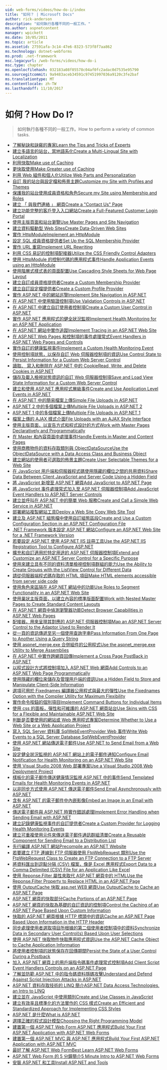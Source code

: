 ```yaml
---
uid: web-forms/videos/how-do-i/index
title: "如何？ | Microsoft Docs"
author: rick-anderson
description: "如何執行各種不同的一般工作。"
ms.author: aspnetcontent
manager: wpickett
ms.date: 10/05/2011
ms.topic: article
ms.assetid: 27591afa-3c14-47e6-8323-573f8f7aa862
ms.technology: dotnet-webforms
ms.prod: .net-framework
msc.legacyurl: /web-forms/videos/how-do-i
msc.type: chapter
ms.openlocfilehash: 032183a08f05578c04af0fc2adac0d7535e95790
ms.sourcegitcommit: 9a9483aceb34591c97451997036a9120c3fe2baf
ms.translationtype: MT
ms.contentlocale: zh-TW
ms.lasthandoff: 11/10/2017
---
```

<a name="how-do-i"></a><span data-ttu-id="2d39d-104">如何？</span><span class="sxs-lookup"><span data-stu-id="2d39d-104">How Do I?</span></span>
====================
> <span data-ttu-id="2d39d-105">如何執行各種不同的一般工作。</span><span class="sxs-lookup"><span data-stu-id="2d39d-105">How to perform a variety of common tasks.</span></span>


- [<span data-ttu-id="2d39d-106">了解秘訣和訣竅的專家</span><span class="sxs-lookup"><span data-stu-id="2d39d-106">Learn the Tips and Tricks of Experts</span></span>](how-do-i-learn-the-tips-and-tricks-of-experts.md)
- [<span data-ttu-id="2d39d-107">建立多語言的站台，當地語系化</span><span class="sxs-lookup"><span data-stu-id="2d39d-107">Create a Multi-Lingual Site with Localization</span></span>](how-do-i-create-a-multi-lingual-site-with-localization.md)
- [<span data-ttu-id="2d39d-108">利用快取</span><span class="sxs-lookup"><span data-stu-id="2d39d-108">Make use of Caching</span></span>](how-do-i-make-use-of-caching.md)
- [<span data-ttu-id="2d39d-109">更快取使用</span><span class="sxs-lookup"><span data-stu-id="2d39d-109">Make Greater use of Caching</span></span>](how-do-i-make-greater-use-of-caching.md)
- [<span data-ttu-id="2d39d-110">利用 Web 組件和個人化</span><span class="sxs-lookup"><span data-stu-id="2d39d-110">Utilize Web Parts and Personalization</span></span>](how-do-i-utilize-web-parts-and-personalization.md)
- [<span data-ttu-id="2d39d-111">自訂 我的站台與設定檔和佈景主題</span><span class="sxs-lookup"><span data-stu-id="2d39d-111">Customize my Site with Profiles and Themes</span></span>](how-do-i-customize-my-site-with-profiles-and-themes.md)
- [<span data-ttu-id="2d39d-112">保護我的站台使用成員資格和角色</span><span class="sxs-lookup"><span data-stu-id="2d39d-112">Secure my Site using Membership and Roles</span></span>](how-do-i-secure-my-site-using-membership-and-roles.md)
- [<span data-ttu-id="2d39d-113">建立 「 與我們連絡 」 網頁</span><span class="sxs-lookup"><span data-stu-id="2d39d-113">Create a "Contact Us" Page</span></span>](how-do-i-create-a-contact-us-page.md)
- [<span data-ttu-id="2d39d-114">建立功能完整的客戶登入入口網站</span><span class="sxs-lookup"><span data-stu-id="2d39d-114">Create a Full-Featured Customer Login Portal</span></span>](how-do-i-create-a-full-featured-customer-login-portal.md)
- [<span data-ttu-id="2d39d-115">使用主版頁面和站台瀏覽</span><span class="sxs-lookup"><span data-stu-id="2d39d-115">Use Master Pages and Site Navigation</span></span>](how-do-i-use-master-pages-and-site-navigation.md)
- [<span data-ttu-id="2d39d-116">建立資料驅動型 Web Sites</span><span class="sxs-lookup"><span data-stu-id="2d39d-116">Create Data-Driven Web Sites</span></span>](how-do-i-create-data-driven-web-sites.md)
- [<span data-ttu-id="2d39d-117">實作 HttpModule</span><span class="sxs-lookup"><span data-stu-id="2d39d-117">Implement an HttpModule</span></span>](how-do-i-implement-an-httpmodule.md)
- [<span data-ttu-id="2d39d-118">設定 SQL 成員資格提供者</span><span class="sxs-lookup"><span data-stu-id="2d39d-118">Set Up the SQL Membership Provider</span></span>](how-do-i-set-up-the-sql-membership-provider.md)
- [<span data-ttu-id="2d39d-119">實作 URL 重寫</span><span class="sxs-lookup"><span data-stu-id="2d39d-119">Implement URL Rewriting</span></span>](how-do-i-implement-url-rewriting.md)
- [<span data-ttu-id="2d39d-120">利用 CSS 易記的控制項配接器</span><span class="sxs-lookup"><span data-stu-id="2d39d-120">Utilize the CSS Friendly Control Adapters</span></span>](how-do-i-utilize-the-css-friendly-control-adapters.md)
- [<span data-ttu-id="2d39d-121">使用 HttpModule 的控制代碼的應用程式事件</span><span class="sxs-lookup"><span data-stu-id="2d39d-121">Handle Application Events using an HttpModule</span></span>](how-do-i-handle-application-events-using-an-httpmodule.md)
- [<span data-ttu-id="2d39d-122">使用階層式樣式表的頁面配置</span><span class="sxs-lookup"><span data-stu-id="2d39d-122">Use Cascading Style Sheets for Web Page Layout</span></span>](how-do-i-use-cascading-style-sheets-for-web-page-layout.md)
- [<span data-ttu-id="2d39d-123">建立自訂成員資格提供者</span><span class="sxs-lookup"><span data-stu-id="2d39d-123">Create a Custom Membership Provider</span></span>](how-do-i-create-a-custom-membership-provider.md)
- [<span data-ttu-id="2d39d-124">建立自訂設定檔提供者</span><span class="sxs-lookup"><span data-stu-id="2d39d-124">Create a Custom Profile Provider</span></span>](how-do-i-create-a-custom-profile-provider.md)
- [<span data-ttu-id="2d39d-125">實作 ASP.NET 中的網站巡覽</span><span class="sxs-lookup"><span data-stu-id="2d39d-125">Implement Site Navigation in ASP.NET</span></span>](how-do-i-implement-site-navigation-in-aspnet.md)
- [<span data-ttu-id="2d39d-126">在 ASP.NET 中使用驗證控制項</span><span class="sxs-lookup"><span data-stu-id="2d39d-126">Use Validation Controls in ASP.NET</span></span>](how-do-i-use-validation-controls-in-aspnet.md)
- [<span data-ttu-id="2d39d-127">在 ASP.NET 中建立自訂使用者控制項</span><span class="sxs-lookup"><span data-stu-id="2d39d-127">Create a Custom User Control in ASP.NET</span></span>](how-do-i-create-a-custom-user-control-in-aspnet.md)
- [<span data-ttu-id="2d39d-128">實作 ASP.NET 應用程式的健全狀況監視</span><span class="sxs-lookup"><span data-stu-id="2d39d-128">Implement Health Monitoring for an ASP.NET Application</span></span>](how-do-i-implement-health-monitoring-for-an-aspnet-application.md)
- [<span data-ttu-id="2d39d-129">在 ASP.NET 網站中實作追蹤</span><span class="sxs-lookup"><span data-stu-id="2d39d-129">Implement Tracing in an ASP.NET Web Site</span></span>](how-do-i-implement-tracing-in-an-aspnet-web-site.md)
- [<span data-ttu-id="2d39d-130">在 ASP.NET Web Pages 和控制項的事件處理常式</span><span class="sxs-lookup"><span data-stu-id="2d39d-130">Event Handlers in ASP.NET Web Pages and Controls</span></span>](how-do-i-event-handlers-in-aspnet-web-pages-and-controls.md)
- [<span data-ttu-id="2d39d-131">實作自訂的健康監視事件</span><span class="sxs-lookup"><span data-stu-id="2d39d-131">Implement a Custom Health Monitoring Event</span></span>](how-do-i-implement-a-custom-health-monitoring-event.md)
- [<span data-ttu-id="2d39d-132">使用控制項狀態，以保存自訂 Web 伺服器控制項的資訊</span><span class="sxs-lookup"><span data-stu-id="2d39d-132">Use Control State to Persist Information for a Custom Web Server Control</span></span>](how-do-i-use-control-state-to-persist-information-for-a-custom-web-server-control.md)
- [<span data-ttu-id="2d39d-133">讀取、 寫入和刪除在 ASP.NET 中的 Cookie</span><span class="sxs-lookup"><span data-stu-id="2d39d-133">Read, Write, and Delete Cookies in ASP.NET</span></span>](read-write-and-delete-cookies-in-aspnet.md)
- [<span data-ttu-id="2d39d-134">儲存及載入檢視狀態資訊的自訂 Web 伺服器控制項</span><span class="sxs-lookup"><span data-stu-id="2d39d-134">Save and Load View State Information for a Custom Web Server Control</span></span>](how-do-i-save-and-load-view-state-information-for-a-custom-web-server-control.md)
- [<span data-ttu-id="2d39d-135">建立和使用 ASP.NET 應用程式層級事件</span><span class="sxs-lookup"><span data-stu-id="2d39d-135">Create and Use Application Level Events in ASP.NET</span></span>](how-do-i-create-and-use-application-level-events-in-aspnet.md)
- [<span data-ttu-id="2d39d-136">在 ASP.NET 中的簡易檔案上傳</span><span class="sxs-lookup"><span data-stu-id="2d39d-136">Simple File Uploads in ASP.NET</span></span>](how-do-i-simple-file-uploads-in-aspnet.md)
- [<span data-ttu-id="2d39d-137">ASP.NET 2 中的多個檔案上傳</span><span class="sxs-lookup"><span data-stu-id="2d39d-137">Multiple File Uploads in ASP.NET 2</span></span>](how-do-i-multiple-file-uploads-in-aspnet-2.md)
- [<span data-ttu-id="2d39d-138">ASP.NET 1 中的多個檔案上傳</span><span class="sxs-lookup"><span data-stu-id="2d39d-138">Multiple File Uploads in ASP.NET 1</span></span>](how-do-i-multiple-file-uploads-in-aspnet-1.md)
- [<span data-ttu-id="2d39d-139">檔案上傳的 AJAX 樣式介面</span><span class="sxs-lookup"><span data-stu-id="2d39d-139">File Uploads with an AJAX Style Interface</span></span>](how-do-i-file-uploads-with-an-ajax-style-interface.md)
- [<span data-ttu-id="2d39d-140">使用主版頁面，以宣告方式和程式設計的方式</span><span class="sxs-lookup"><span data-stu-id="2d39d-140">Work with Master Pages Declaratively and Programmatically</span></span>](how-do-i-work-with-master-pages-declaratively-and-programmatically.md)
- [<span data-ttu-id="2d39d-141">在 Master 和內容頁面中處理事件</span><span class="sxs-lookup"><span data-stu-id="2d39d-141">Handle Events in Master and Content Pages</span></span>](how-do-i-handle-events-in-master-and-content-pages.md)
- [<span data-ttu-id="2d39d-142">使用商務物件的資料存取類別與 ObjectDataSource</span><span class="sxs-lookup"><span data-stu-id="2d39d-142">Use the ObjectDataSource with a Data Access Class and Business Object</span></span>](how-do-i-use-the-objectdatasource-with-a-data-access-class-and-business-object.md)
- [<span data-ttu-id="2d39d-143">建立網站的使用者可選取的佈景主題</span><span class="sxs-lookup"><span data-stu-id="2d39d-143">Create User Selectable Themes for a Web Site</span></span>](how-do-i-create-user-selectable-themes-for-a-web-site.md)
- [<span data-ttu-id="2d39d-144">在 JavaScript 用戶端和伺服器程式碼使用隱藏的欄位之間的共用資料</span><span class="sxs-lookup"><span data-stu-id="2d39d-144">Share Data Between Client JavaScript and Server Code Using a Hidden Field</span></span>](how-do-i-share-data-between-client-javascript-and-server-code-using-a-hidden-field.md)
- [<span data-ttu-id="2d39d-145">將 JavaScript 新增至 ASP.NET 網頁</span><span class="sxs-lookup"><span data-stu-id="2d39d-145">Add JavaScript to ASP.NET Page</span></span>](how-do-i-add-javascript-to-an-aspnet-page.md)
- [<span data-ttu-id="2d39d-146">將 JavaScript 事件處理常式加入至 ASP.NET 伺服器控制項</span><span class="sxs-lookup"><span data-stu-id="2d39d-146">Add JavaScript Event Handlers to ASP.NET Server Controls</span></span>](how-do-i-add-javascript-event-handlers-to-aspnet-server-controls.md)
- [<span data-ttu-id="2d39d-147">建立並呼叫在 ASP.NET 中的簡單 Web 服務</span><span class="sxs-lookup"><span data-stu-id="2d39d-147">Create and Call a Simple Web Service in ASP.NET</span></span>](how-do-i-create-and-call-a-simple-web-service-in-aspnet.md)
- [<span data-ttu-id="2d39d-148">部署網站複製網站工具</span><span class="sxs-lookup"><span data-stu-id="2d39d-148">Deploy a Web Site Copy Web Site Tool</span></span>](how-do-i-deploy-a-web-site-using-the-copy-web-site-tool.md)
- [<span data-ttu-id="2d39d-149">建立及 ASP.NET 組態檔中使用自訂組態區段</span><span class="sxs-lookup"><span data-stu-id="2d39d-149">Create and Use a Custom Configuration Section in an ASP.NET Configuration File</span></span>](how-do-i-create-and-use-a-custom-configuration-section-in-an-aspnet-configuration-file.md)
- [<span data-ttu-id="2d39d-150">.NET Framework 版本設定 ASP.NET 網站</span><span class="sxs-lookup"><span data-stu-id="2d39d-150">Configure an ASP.NET Web Site for a .NET Framework Version</span></span>](how-do-i-configure-an-aspnet-web-site-for-a-net-framework-version.md)
- [<span data-ttu-id="2d39d-151">若要設定 ASP.NET 使用 ASP.NET IIS 註冊工具</span><span class="sxs-lookup"><span data-stu-id="2d39d-151">Use the ASP.NET IIS Registration Tool to Configure ASP.NET</span></span>](how-do-i-use-the-aspnet-iis-registration-tool-to-configure-aspnet.md)
- [<span data-ttu-id="2d39d-152">擴充和自訂適用於特定用途的 ASP.NET 伺服器控制項</span><span class="sxs-lookup"><span data-stu-id="2d39d-152">Extend and Customize an ASP.NET Server Control for a Specific Purpose</span></span>](how-do-i-extend-and-customize-an-aspnet-server-control-for-a-specific-purpose.md)
- [<span data-ttu-id="2d39d-153">使用來建立具有不同的資料清單檢視控制項群組的能力</span><span class="sxs-lookup"><span data-stu-id="2d39d-153">Use the Ability to Create Groups with the ListView Control for Different Data</span></span>](how-do-i-use-the-ability-to-create-groups-with-the-listview-control-for-different-data.md)
- [<span data-ttu-id="2d39d-154">請從伺服器端程式碼存取的 HTML 項目</span><span class="sxs-lookup"><span data-stu-id="2d39d-154">Make HTML elements accessible from server side code</span></span>](how-do-i-make-html-elements-accessible-from-server-side-code.md)
- [<span data-ttu-id="2d39d-155">使用角色來區隔在 ASP.NET 網站中的功能</span><span class="sxs-lookup"><span data-stu-id="2d39d-155">Use Roles to Segment Functionality in an ASP.NET Web Site</span></span>](how-do-i-use-roles-to-segment-functionality-in-an-aspnet-web-site.md)
- [<span data-ttu-id="2d39d-156">使用巢狀主版頁面，以建立內容的標準版面配置</span><span class="sxs-lookup"><span data-stu-id="2d39d-156">Work with Nested Master Pages to Create Standard Content Layouts</span></span>](how-do-i-work-with-nested-master-pages-to-create-standard-content-layouts.md)
- [<span data-ttu-id="2d39d-157">在 ASP.NET 網頁中偵測瀏覽器功能</span><span class="sxs-lookup"><span data-stu-id="2d39d-157">Detect Browser Capabilities in ASP.NET Web Pages</span></span>](how-do-i-detect-browser-capabilities-in-aspnet-web-pages.md)
- [<span data-ttu-id="2d39d-158">配接器，用來呈現其對應的 ASP.NET 伺服器控制項</span><span class="sxs-lookup"><span data-stu-id="2d39d-158">Map an ASP.NET Server Control to the Adaptor Used to Render It</span></span>](how-do-i-map-an-aspnet-server-control-to-the-adaptor-used-to-render-it.md)
- [<span data-ttu-id="2d39d-159">從一頁的資訊傳遞至另一個使用查詢字串</span><span class="sxs-lookup"><span data-stu-id="2d39d-159">Pass Information From One Page to Another Using a Query String</span></span>](how-do-i-pass-information-from-one-page-to-another-using-a-query-string.md)
- [<span data-ttu-id="2d39d-160">使用 aspnet\_merge.exe 合併組件的公用程式</span><span class="sxs-lookup"><span data-stu-id="2d39d-160">Use the aspnet\_merge.exe Utility to Merge Assemblies</span></span>](how-do-i-use-the-aspnet_mergeexe-utility-to-merge-assemblies.md)
- [<span data-ttu-id="2d39d-161">在 ASP.NET 中實作跨網頁回傳</span><span class="sxs-lookup"><span data-stu-id="2d39d-161">Implement a Cross Page PostBack in ASP.NET</span></span>](how-do-i-implement-a-cross-page-postback-in-aspnet.md)
- [<span data-ttu-id="2d39d-162">以程式設計方式將控制項加入 ASP.NET Web 網頁</span><span class="sxs-lookup"><span data-stu-id="2d39d-162">Add Controls to an ASP.NET Web Page Programmatically</span></span>](how-do-i-add-controls-to-an-aspnet-web-page-programmatically.md)
- [<span data-ttu-id="2d39d-163">使用隱藏的欄位來儲存及管理用戶端的資訊</span><span class="sxs-lookup"><span data-stu-id="2d39d-163">Use a Hidden Field to Store and Manipulate Client-Side Information</span></span>](how-do-i-use-a-hidden-field-to-store-and-manipulate-client-side-information.md)
- [<span data-ttu-id="2d39d-164">選項可用於 Fixednames 編譯器公用程式與最大的彈性</span><span class="sxs-lookup"><span data-stu-id="2d39d-164">Use the Fixednames Option with the Compiler Utility for Maximum Flexibility</span></span>](how-do-i-use-the-fixednames-option-with-the-compiler-utility-for-maximum-flexibility.md)
- [<span data-ttu-id="2d39d-165">實作命令按鈕的個別項目</span><span class="sxs-lookup"><span data-stu-id="2d39d-165">Implement Command Buttons for Individual Items</span></span>](how-do-i-implement-command-buttons-for-individual-items.md)
- [<span data-ttu-id="2d39d-166">使用 css 的面板，彈性和可維護的 ASP.NET 網頁站台</span><span class="sxs-lookup"><span data-stu-id="2d39d-166">Use Skins with CSS for a Flexible and Maintainable ASP.NET Web Site</span></span>](how-do-i-use-skins-with-css-for-a-flexible-and-maintainable-aspnet-web-site.md)
- [<span data-ttu-id="2d39d-167">判斷是否要使用的網站或 Web 應用程式專案</span><span class="sxs-lookup"><span data-stu-id="2d39d-167">Determine Whether to Use a Web Site or a Web Application Project</span></span>](how-do-i-determine-whether-to-use-a-web-site-or-a-web-application-project.md)
- [<span data-ttu-id="2d39d-168">寫入 SQL Server 資料庫 SqlWebEventProvider Web 事件</span><span class="sxs-lookup"><span data-stu-id="2d39d-168">Write Web Events to a SQL Server Database SqlWebEventProvider</span></span>](how-do-i-write-web-events-to-a-sql-server-database-using-the-sqlwebeventprovider.md)
- [<span data-ttu-id="2d39d-169">使用 ASP.NET 網站傳送電子郵件</span><span class="sxs-lookup"><span data-stu-id="2d39d-169">Use ASP.NET to Send Email from a Web Site</span></span>](how-do-i-use-aspnet-to-send-email-from-a-web-site.md)
- [<span data-ttu-id="2d39d-170">設定健全狀況監視的 ASP.NET 網站上的電子郵件通知</span><span class="sxs-lookup"><span data-stu-id="2d39d-170">Configure Email Notification for Health Monitoring on an ASP.NET Web Site</span></span>](how-do-i-configure-email-notification-for-health-monitoring-on-an-aspnet-web-site.md)
- [<span data-ttu-id="2d39d-171">使用 Visual Studio 2008 Web 部署專案</span><span class="sxs-lookup"><span data-stu-id="2d39d-171">Use a Visual Studio 2008 Web Deployment Project</span></span>](how-do-i-use-a-visual-studio-2008-web-deployment-project.md)
- [<span data-ttu-id="2d39d-172">樣板化的電子郵件傳送健康情況監視 ASP.NET 中的事件</span><span class="sxs-lookup"><span data-stu-id="2d39d-172">Send Templated Emails for Health Monitoring Events in ASP.NET</span></span>](how-do-i-send-templated-emails-for-health-monitoring-events-in-aspnet.md)
- [<span data-ttu-id="2d39d-173">以非同步方式使用 ASP.NET 傳送電子郵件</span><span class="sxs-lookup"><span data-stu-id="2d39d-173">Send Email Asynchronously with ASP.NET</span></span>](how-do-i-send-email-asynchronously-with-aspnet.md)
- [<span data-ttu-id="2d39d-174">含有 ASP.NET 的電子郵件中內嵌影像</span><span class="sxs-lookup"><span data-stu-id="2d39d-174">Embed an Image in an Email with ASP.NET</span></span>](how-do-i-embed-an-image-in-an-email-with-aspnet.md)
- [<span data-ttu-id="2d39d-175">傳送電子郵件與 ASP.NET 時實作錯誤處理</span><span class="sxs-lookup"><span data-stu-id="2d39d-175">Implement Error Handling when Sending Email with ASP.NET</span></span>](how-do-i-implement-error-handling-when-sending-email-with-aspnet.md)
- [<span data-ttu-id="2d39d-176">建立記錄健康監視事件的自訂提供者</span><span class="sxs-lookup"><span data-stu-id="2d39d-176">Create a Custom Provider for Logging Health Monitoring Events</span></span>](how-do-i-create-a-custom-provider-for-logging-health-monitoring-events.md)
- [<span data-ttu-id="2d39d-177">建立可重複使用元件來傳送電子郵件通訊群組清單</span><span class="sxs-lookup"><span data-stu-id="2d39d-177">Create a Reusable Component for Sending Email to a Distribution List</span></span>](how-do-i-create-a-reusable-component-for-sending-email-to-a-distribution-list.md)
- [<span data-ttu-id="2d39d-178">先行編譯 ASP.NET 網站</span><span class="sxs-lookup"><span data-stu-id="2d39d-178">Precompile an ASP.NET Website</span></span>](how-do-i-precompile-an-aspnet-website.md)
- [<span data-ttu-id="2d39d-179">若要建立 FTP 連線到 FTP 伺服器使用 FtpWebRequest 類別</span><span class="sxs-lookup"><span data-stu-id="2d39d-179">Use the FtpWebRequest Class to Create an FTP Connection to a FTP Server</span></span>](how-do-i-use-the-ftpwebrequest-class-to-create-an-ftp-connection-to-a-ftp-server.md)
- [<span data-ttu-id="2d39d-180">將資料匯出到逗點分隔 (CSV) 檔案，像是 Excel 應用程式</span><span class="sxs-lookup"><span data-stu-id="2d39d-180">Export Data to a Comma Delimited (CSV) File for an Application Like Excel</span></span>](how-do-i-export-data-to-a-comma-delimited-csv-file-for-an-application-like-excel.md)
- [<span data-ttu-id="2d39d-181">使用 Reponse.Filter 屬性來取代 ASP.NET 網頁中的 HTML</span><span class="sxs-lookup"><span data-stu-id="2d39d-181">Use the Reponse.Filter Property to Replace HTML in an ASP.NET Page</span></span>](how-do-i-use-the-reponsefilter-property-to-replace-html-in-an-aspnet-page.md)
- [<span data-ttu-id="2d39d-182">使用 OutputCache 快取 asp.net WEB 網頁</span><span class="sxs-lookup"><span data-stu-id="2d39d-182">Use OutputCache to Cache an ASP.NET Page</span></span>](how-do-i-use-outputcache-to-cache-an-aspnet-page.md)
- [<span data-ttu-id="2d39d-183">ASP.NET 網頁的快取部分</span><span class="sxs-lookup"><span data-stu-id="2d39d-183">Cache Portions of an ASP.NET Page</span></span>](how-do-i-cache-portions-of-an-aspnet-page.md)
- [<span data-ttu-id="2d39d-184">ASP.NET 網頁的快取為基礎的自訂資訊的控制項</span><span class="sxs-lookup"><span data-stu-id="2d39d-184">Control the Caching of an ASP.NET Page Based Upon Custom Information</span></span>](how-do-i-control-the-caching-of-an-aspnet-page-based-upon-custom-information.md)
- [<span data-ttu-id="2d39d-185">快取的 ASP.NET 網頁根據 HTTP 標頭中的資訊</span><span class="sxs-lookup"><span data-stu-id="2d39d-185">Cache an ASP.NET Page Based Upon Information in the HTTP Header</span></span>](how-do-i-cache-an-aspnet-page-based-upon-information-in-the-http-header.md)
- [<span data-ttu-id="2d39d-186">同步處理使用者選取項目所根據的第二個使用者控制項中的資料</span><span class="sxs-lookup"><span data-stu-id="2d39d-186">Synchronize Data in Secondary User Control(s) Based Upon User Selections</span></span>](how-do-i-synchronize-data-in-secondary-user-controls-based-upon-user-selections.md)
- [<span data-ttu-id="2d39d-187">使用 ASP.NET 快取物件快取應用程式資訊</span><span class="sxs-lookup"><span data-stu-id="2d39d-187">Use the ASP.NET Cache Object to Cache Application Information</span></span>](how-do-i-use-the-aspnet-cache-object-to-cache-application-information.md)
- [<span data-ttu-id="2d39d-188">將使用者控制項的狀態保存在回傳期間</span><span class="sxs-lookup"><span data-stu-id="2d39d-188">Persist the State of a User Control During a Postback</span></span>](how-do-i-persist-the-state-of-a-user-control-during-a-postback.md)
- [<span data-ttu-id="2d39d-189">加入 ASP.NET 網頁上的用戶端指令碼事件處理常式控制項</span><span class="sxs-lookup"><span data-stu-id="2d39d-189">Add Client Script Event Handlers Controls on an ASP.NET Page</span></span>](how-do-i-add-client-script-event-handlers-controls-on-an-aspnet-page.md)
- [<span data-ttu-id="2d39d-190">了解並防範 ASP.NET 中的指令碼資料隱碼攻擊</span><span class="sxs-lookup"><span data-stu-id="2d39d-190">Understand and Defend Against Script Injection Attacks in ASP.NET</span></span>](how-do-i-understand-and-defend-against-script-injection-attacks-in-aspnet.md)
- [<span data-ttu-id="2d39d-191">ASP.NET 資料存取技術的 LINQ 簡介</span><span class="sxs-lookup"><span data-stu-id="2d39d-191">ASP.NET Data Access Technologies, an Intro to LINQ</span></span>](aspnet-data-access-technologies-an-introduction-to-linq.md)
- [<span data-ttu-id="2d39d-192">建立並在 JavaScript 中使用類別</span><span class="sxs-lookup"><span data-stu-id="2d39d-192">Create and Use Classes in JavaScript</span></span>](how-do-i-create-and-use-classes-in-javascript.md)
- [<span data-ttu-id="2d39d-193">建立有效率且標準化的方法實作的 CSS 樣式</span><span class="sxs-lookup"><span data-stu-id="2d39d-193">Create an Efficient and Standardized Approach for Implementing CSS Styles</span></span>](how-do-i-create-an-efficient-and-standardized-approach-for-implementing-css-styles.md)
- [<span data-ttu-id="2d39d-194">ASP.NET 是什麼</span><span class="sxs-lookup"><span data-stu-id="2d39d-194">What is ASP.NET</span></span>](what-is-asp-net.md)
- [<span data-ttu-id="2d39d-195">選擇正確的程式設計模型</span><span class="sxs-lookup"><span data-stu-id="2d39d-195">Choosing the Right Programming Model</span></span>](choosing-the-right-programming-model.md)
- [<span data-ttu-id="2d39d-196">建置第一個 ASP.NET Web Form ASP.NET 應用程式</span><span class="sxs-lookup"><span data-stu-id="2d39d-196">Build Your First ASP.NET Application with ASP.NET Web Forms</span></span>](build-your-first-asp-net-application-with-asp-net-web-forms.md)
- [<span data-ttu-id="2d39d-197">建置第一個 ASP.NET MVC 與 ASP.NET 應用程式</span><span class="sxs-lookup"><span data-stu-id="2d39d-197">Build Your First ASP.NET Application with ASP.NET MVC</span></span>](build-your-first-asp-net-application-with-asp-net-mvc.md)
- [<span data-ttu-id="2d39d-198">最好了解 ASP.NET Web Form</span><span class="sxs-lookup"><span data-stu-id="2d39d-198">Best Learn ASP.NET Web Forms</span></span>](how-to-best-learn-aspnet-web-forms.md)
- [<span data-ttu-id="2d39d-199">ASP.NET Web Form 的 5 分鐘簡介</span><span class="sxs-lookup"><span data-stu-id="2d39d-199">5 Minute Intro to ASP.NET Web Forms</span></span>](5-minute-introduction-to-aspnet-web-forms.md)
- [<span data-ttu-id="2d39d-200">安裝 ASP.NET 和工具</span><span class="sxs-lookup"><span data-stu-id="2d39d-200">Install ASP.NET and Tools</span></span>](how-to-install-asp-net-and-tools.md)
